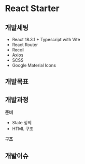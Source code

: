 # React Starter

## 개발세팅

- React 18.3.1 + Typescript with Vite
- React Router
- Recoil
- Axios
- SCSS
- Google Material Icons

## 개발목표

## 개발과정

**준비**

- State 정의
- HTML 구조

**구조**

## 개발이슈
